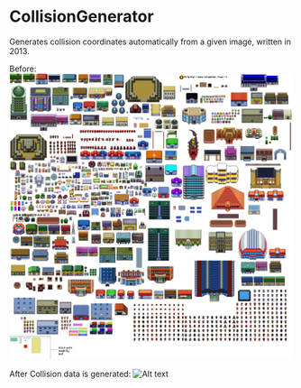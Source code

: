 # CollisionGenerator
Generates collision coordinates automatically from a given image, written in 2013.

Before:
![Alt text](https://github.com/jedgentry/CollisionGenerator/blob/master/collision2.0/extremeTest.png?raw=true "Optional Title")

After Collision data is generated:
![Alt text](/master/collision2.0/extremetest_ecd-visual.png?raw=true "Optional Title")
